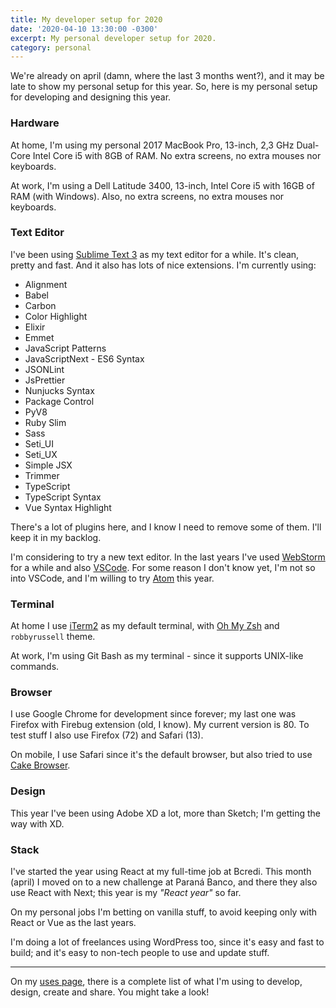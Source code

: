 ```yaml
---
title: My developer setup for 2020
date: '2020-04-10 13:30:00 -0300'
excerpt: My personal developer setup for 2020.
category: personal
---
```


We're already on april (damn, where the last 3 months went?), and it may be late to show my personal setup for this year. So, here is my personal setup for developing and designing this year.

### Hardware

At home, I'm using my personal 2017 MacBook Pro, 13-inch, 2,3 GHz Dual-Core Intel Core i5 with 8GB of RAM. No extra screens, no extra mouses nor keyboards.

At work, I'm using a Dell Latitude 3400, 13-inch, Intel Core i5 with 16GB of RAM (with Windows). Also, no extra screens, no extra mouses nor keyboards.

### Text Editor

I've been using [Sublime Text 3](https://www.sublimetext.com/) as my text editor for a while. It's clean, pretty and fast. And it also has lots of nice extensions. I'm currently using:

- Alignment
- Babel
- Carbon
- Color Highlight
- Elixir
- Emmet
- JavaScript Patterns
- JavaScriptNext - ES6 Syntax
- JSONLint
- JsPrettier
- Nunjucks Syntax
- Package Control
- PyV8
- Ruby Slim
- Sass
- Seti_UI
- Seti_UX
- Simple JSX
- Trimmer
- TypeScript
- TypeScript Syntax
- Vue Syntax Highlight

There's a lot of plugins here, and I know I need to remove some of them. I'll keep it in my backlog.

I'm considering to try a new text editor. In the last years I've used [WebStorm](https://www.jetbrains.com/webstorm/) for a while and also [VSCode](https://code.visualstudio.com/). For some reason I don't know yet, I'm not so into VSCode, and I'm willing to try [Atom](https://atom.io/) this year.

### Terminal

At home I use [iTerm2](https://www.iterm2.com/) as my default terminal, with [Oh My Zsh](https://github.com/ohmyzsh/ohmyzsh) and `robbyrussell` theme.

At work, I'm using Git Bash as my terminal - since it supports UNIX-like commands.

### Browser

I use Google Chrome for development since forever; my last one was Firefox with Firebug extension (old, I know). My current version is 80. To test stuff I also use Firefox (72) and Safari (13).

On mobile, I use Safari since it's the default browser, but also tried to use [Cake Browser](https://www.cakebrowser.com/).

### Design

This year I've been using Adobe XD a lot, more than Sketch; I'm getting the way with XD.

### Stack

I've started the year using React at my full-time job at Bcredi. This month (april) I moved on to a new challenge at Paraná Banco, and there they also use React with Next; this year is my _"React year"_ so far.

On my personal jobs I'm betting on vanilla stuff, to avoid keeping only with React or Vue as the last years.

I'm doing a lot of freelances using WordPress too, since it's easy and fast to build; and it's easy to non-tech people to use and update stuff.

---

On my [uses page](/uses), there is a complete list of what I'm using to develop, design, create and share. You might take a look!
